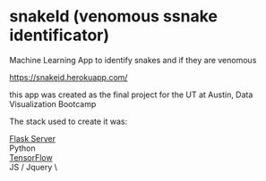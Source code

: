 # snakeId (venomous ssnake identificator)
Machine Learning App to identify snakes and if they are venomous

https://snakeid.herokuapp.com/

this app was created as the final project for the UT at Austin, Data Visualization Bootcamp

The stack used to create it was:

[Flask Server](https://flask.palletsprojects.com/en/1.1.x/)\
Python\
[TensorFlow](https://www.tensorflow.org/)\
JS / Jquery \
